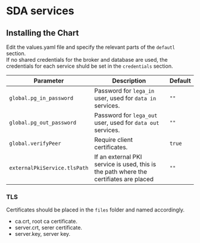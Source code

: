 # SDA services

## Installing the Chart

Edit the values.yaml file and specify the relevant parts of the `defautl` section.  
If no shared credentials for the broker and database are used, the credentials for each service shuld be set in the `credentials` section.

Parameter | Description | Default
--------- | ----------- | -------
`global.pg_in_password` | Password for `lega_in` user, used for `data in` services. |`""`
`global.pg_out_password` | Password for `lega_out` user, used for `data out` services. |`""`
`global.verifyPeer` | Require client certificates. |`true`
`externalPkiService.tlsPath` | If an external PKI service is used, this is the path where the certifiates are placed | `""`

### TLS

Certificates should be placed in the `files` folder and named accordingly.

- ca.crt, root ca certificate.
- server.crt, serer certificate.
- server.key, server key.
